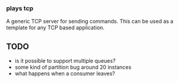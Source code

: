 ### plays tcp

A generic TCP server for sending commands. This can be used as a template for any TCP based application.

## TODO

- is it possible to support multiple queues?
- some kind of partition bug around 20 instances
- what happens when a consumer leaves?
